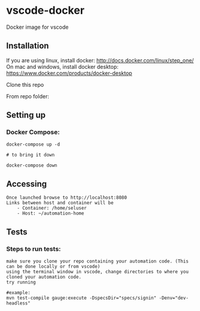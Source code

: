 vscode-docker
======================

Docker image for vscode

Installation
------------

If you are using linux, install docker: http://docs.docker.com/linux/step_one/
On mac and windows, install docker desktop: https://www.docker.com/products/docker-desktop

Clone this repo

From repo folder:

## Setting up
### Docker Compose:
    
    docker-compose up -d

    # to bring it down

    docker-compose down

## Accessing

    Once launched browse to http://localhost:8080
    Links between host and container will be
        - Container: /home/seluser
        - Host: ~/automation-home
    
## Tests
### Steps to run tests:

    make sure you clone your repo containing your automation code. (This can be done locally or from vscode)
    using the terminal window in vscode, change directories to where you cloned your automation code.
    try running

    #example:
    mvn test-compile gauge:execute -DspecsDir="specs/signin" -Denv="dev-headless"

